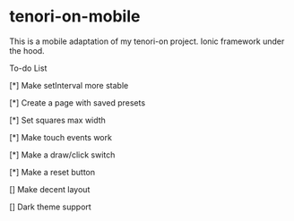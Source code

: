 # tenori-on-mobile
This is a mobile adaptation of my tenori-on project. Ionic framework under the hood. 



To-do List

[*] Make setInterval more stable

[*] Create a page with saved presets

[*] Set squares max width

[*] Make touch events work

[*] Make a draw/click switch

[*] Make a reset button

[] Make decent layout

[] Dark theme support 
